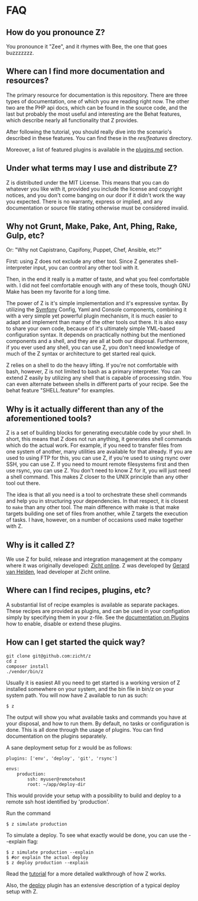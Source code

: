 # FAQ

## How do you pronounce Z?
You pronounce it "Zee", and it rhymes with Bee, the one that goes buzzzzzzz.

## Where can I find more documentation and resources?
The primary resource for documentation is this repository. There are three
types of documentation, one of which you are reading right now. The other two
are the PHP api docs, which can be found in the source code, and the last but
probably the most useful and interesting are the Behat features, which describe
nearly all functionality that Z provides.

After following the tutorial, you should really dive into the scenario's
described in these features. You can find these in the *res/features*
directory.

Moreover, a list of featured plugins is available in the
[plugins.md](plugins.md) section.

## Under what terms may I use and distribute Z?

Z is distributed under the MIT License. This means that you can do whatever you
like with it, provided you include the license and copyright notices, and you
don't come banging on our door if it didn't work the way you expected. There is
no warranty, express or implied, and any documentation or source file stating
otherwise must be considered invalid.

## Why not Grunt, Make, Pake, Ant, Phing, Rake, Gulp, etc?

Or: "Why not Capistrano, Capifony, Puppet, Chef, Ansible, etc?"

First: using Z does not exclude any other tool. Since Z generates shell-
interpreter input, you can control any other tool with it.

Then, in the end it really is a matter of taste, and what you feel comfortable
with.  I did not feel comfortable enough with any of these tools, though GNU
Make has been my favorite for a long time.

The power of Z is it's simple implementation and it's expressive syntax. By
utilizing the [Symfony](http://symfony.com/) Config, Yaml and Console
components, combining it with a very simple yet powerful plugin mechanism, it
is much easier to adapt and implement than many of the other tools out there.
It is also easy to share your own code, because of it's ultimately simple
YML-based configuration syntax. It depends on practically nothing but the
mentioned components and a shell, and they are all at both our disposal.
Furthermore, if you ever used any shell, you can use Z, you don't need
knowledge of much of the Z syntax or architecture to get started real quick.

Z relies on a shell to do the heavy lifting. If you're not comfortable
with bash, however, Z is not limited to bash as a primary interpreter. You can
extend Z easily by utilizing any shell that is capable of processing stdin. You
can even alternate between shells in different parts of your recipe. See
the behat feature "SHELL.feature" for examples.

## Why is it actually different than any of the aforementioned tools?
Z is a set of building blocks for generating executable code by your shell. In
short, this means that Z does not run anything, it generates shell commands
which do the actual work. For example, if you need to transfer files from one
system of another, many utilities are available for that already. If you are
used to using FTP for this, you can use Z, if you're used to using rsync over
SSH, you can use Z. If you need to mount remote filesystems first and then use
rsync, you can use Z. You don't need to know Z for it, you will just need a
shell command. This makes Z closer to the UNIX principle than any other tool
out there.

The idea is that all you need is a tool to orchestrate these shell commands and
help you in structuring your dependencies. In that respect, it is closest to
`make` than any other tool. The main difference with make is that make targets
building one set of files from another, while Z targets the execution of tasks.
I have, however, on a number of occasions used make together with Z.

## Why is it called Z?
We use Z for build, release and integration management at the company where it
was originally developed: [Zicht online](http://zicht.nl). Z was developed by
[Gerard van Helden](http://melp.nl), lead developer at Zicht online.

## Where can I find recipes, plugins, etc?
A substantial list of recipe examples is available as separate packages. These
recipes are provided as plugins, and can be used in your configation simply by
specifying them in your z-file. See the [documentation on Plugins](plugins.md)
how to enable, disable or extend these plugins.

## How can I get started the quick way?

```
git clone git@github.com:zicht/z
cd z
composer install
./vendor/bin/z
```
Usually it is easiest 
All you need to get started is a working version of Z installed somewhere on
your system, and the bin file in bin/z on your system path. You will now have Z
available to run as such:

```shell
$ z
```

The output will show you what available tasks and commands you have at your disposal, and how to run them. By default,
no tasks or configuration is done. This is all done through the usage of plugins. You can find documentation on the
plugins separately.

A sane deployment setup for z would be as follows:

```
plugins: ['env', 'deploy', 'git', 'rsync']

envs:
    production:
        ssh: myuser@remotehost
        root: ~/app/deploy-dir
```

This would provide your setup with a possibility to build and deploy to a
remote ssh host identified by 'production'.  

Run the command

```shell
$ z simulate production
```

To simulate a deploy. To see what exactly would be done, you can use the --explain flag:

```shell
$ z simulate production --explain
$ #or explain the actual deploy
$ z deploy production --explain
```

Read the [tutorial](tutorial.html) for a more detailed walkthrough of how Z works.

Also, the [deploy](https://github.com/zicht/z-plugin-deploy) plugin has an
extensive description of a typical deploy setup with Z.

